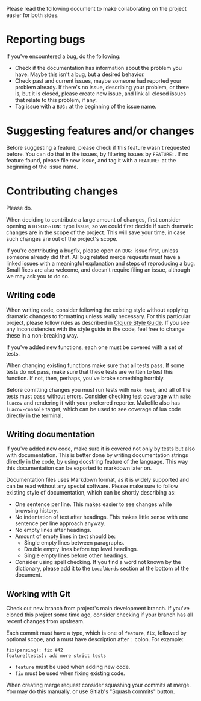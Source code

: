 Please read the following document to make collaborating on the project easier for both sides.

# Reporting bugs
If you've encountered a bug, do the following:

- Check if the documentation has information about the problem you have.
  Maybe this isn't a bug, but a desired behavior.
- Check past and current issues, maybe someone had reported your problem already.
  If there's no issue, describing your problem, or there is, but it is closed, please create new issue, and link all closed issues that relate to this problem, if any.
- Tag issue with a `BUG:` at the beginning of the issue name.

# Suggesting features and/or changes
Before suggesting a feature, please check if this feature wasn't requested before.
You can do that in the issues, by filtering issues by `FEATURE:`.
If no feature found, please file new issue, and tag it with a `FEATURE:` at the beginning of the issue name.

# Contributing changes
Please do.

When deciding to contribute a large amount of changes, first consider opening a `DISCUSSION:` type issue, so we could first decide if such dramatic changes are in the scope of the project.
This will save your time, in case such changes are out of the project's scope.

If you're contributing a bugfix, please open an `BUG:` issue first, unless someone already did that.
All bug related merge requests must have a linked issues with a meaningful explanation and steps of reproducing a bug.
Small fixes are also welcome, and doesn't require filing an issue, although we may ask you to do so.

## Writing code
When writing code, consider following the existing style without applying dramatic changes to formatting unless really necessary.
For this particular project, please follow rules as described in [Clojure Style Guide](https://github.com/bbatsov/clojure-style-guide).
If you see any inconsistencies with the style guide in the code, feel free to change these in a non-breaking way.

If you've added new functions, each one must be covered with a set of tests.

When changing existing functions make sure that all tests pass.
If some tests do not pass, make sure that these tests are written to test this function.
If not, then, perhaps, you've broke something horribly.

Before comitting changes you must run tests with `make test`, and all of the tests must pass without errors.
Consider checking test coverage with `make luacov` and rendering it with your preferred reporter.
Makefile also has `luacov-console` target, which can be used to see coverage of lua code directly in the terminal.

## Writing documentation
If you've added new code, make sure it is covered not only by tests but also with documentation.
This is better done by writing documentation strings directly in the code, by using docstring feature of the language.
This way this documentation can be exported to markdown later on.

Documentation files uses Markdown format, as it is widely supported and can be read without any special software.
Please make sure to follow existing style of documentation, which can be shortly describing as:

-   One sentence per line.
    This makes easier to see changes while browsing history.
-   No indentation of text after headings.
    This makes little sense with one sentence per line approach anyway.
-   No empty lines after headings.
-   Amount of empty lines in text should be:
    -   Single empty lines between paragraphs.
    -   Double empty lines before top level headings.
    -   Single empty lines before other headings.
-   Consider using spell checking.
    If you find a word not known by the dictionary, please add it to the `LocalWords` section at the bottom of the document.

## Working with Git

Check out new branch from project's main development branch.
If you've cloned this project some time ago, consider checking if your branch has all recent changes from upstream.

Each commit must have a type, which is one of `feature`, `fix`, followed by optional scope, and a must have description after `:` colon.
For example:

    fix(parsing): fix #42
    feature(tests): add more strict tests

-   `feature` must be used when adding new code.
-   `fix` must be used when fixing existing code.

When creating merge request consider squashing your commits at merge.
You may do this manually, or use Gitlab's "Squash commits" button.

<!-- LocalWords:  bugfix docstring comitting VSCode SublimeText Gitlab's LocalWords
 -->
